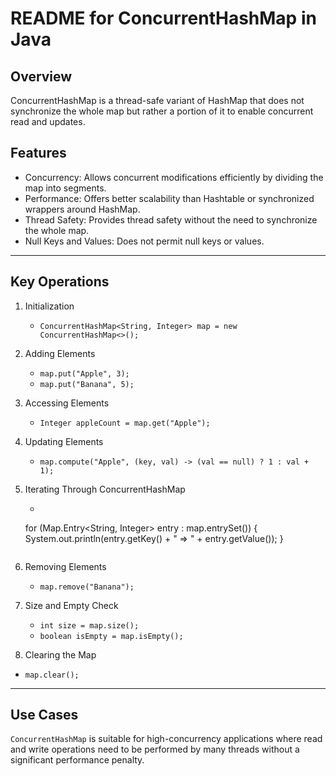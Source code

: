 # README for ConcurrentHashMap in Java

## Overview

ConcurrentHashMap is a thread-safe variant of HashMap that does not synchronize the whole map but rather a portion of it to enable concurrent read and updates.

## Features

- Concurrency: Allows concurrent modifications efficiently by dividing the map into segments.
- Performance: Offers better scalability than Hashtable or synchronized wrappers around HashMap.
- Thread Safety: Provides thread safety without the need to synchronize the whole map.
- Null Keys and Values: Does not permit null keys or values.

---

## Key Operations

1. Initialization
   - ```ConcurrentHashMap<String, Integer> map = new ConcurrentHashMap<>();```

2. Adding Elements
   - ```map.put("Apple", 3);```
   - ```map.put("Banana", 5);```

3. Accessing Elements
   - ```Integer appleCount = map.get("Apple");```

4. Updating Elements
   - ```map.compute("Apple", (key, val) -> (val == null) ? 1 : val + 1);```

5. Iterating Through ConcurrentHashMap
   - ```
   for (Map.Entry<String, Integer> entry : map.entrySet()) {
   System.out.println(entry.getKey() + " => " + entry.getValue());
   }
   ```

6. Removing Elements
   - ```map.remove("Banana");```

7. Size and Empty Check
   - ```int size = map.size();```
   - ```boolean isEmpty = map.isEmpty();```

8. Clearing the Map
  - ```map.clear();```

---

## Use Cases

`ConcurrentHashMap` is suitable for high-concurrency applications where read and write operations need to be performed by many threads without a significant performance penalty.
